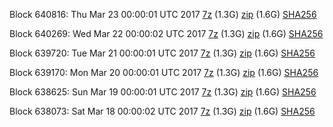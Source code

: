 Block 640816: Thu Mar 23 00:00:01 UTC 2017 [7z](https://transfer.sh/ZKgoN/bootstrap.dat.20170323.7z) (1.3G) [zip](https://transfer.sh/EwCv6/bootstrap.dat.20170323.zip) (1.6G) [SHA256](https://transfer.sh/7WSef/sha256.txt)

Block 640269: Wed Mar 22 00:00:02 UTC 2017 [7z](https://transfer.sh/eLq6g/bootstrap.dat.20170322.7z) (1.3G) [zip](https://transfer.sh/mA7uV/bootstrap.dat.20170322.zip) (1.6G) [SHA256](https://transfer.sh/nUuQ3/sha256.txt)

Block 639720: Tue Mar 21 00:00:01 UTC 2017 [7z](https://transfer.sh/Wzxpl/bootstrap.dat.20170321.7z) (1.3G) [zip](https://transfer.sh/eUNKJ/bootstrap.dat.20170321.zip) (1.6G) [SHA256](https://transfer.sh/u8GSk/sha256.txt)

Block 639170: Mon Mar 20 00:00:01 UTC 2017 [7z](https://transfer.sh/ryHFg/bootstrap.dat.20170320.7z) (1.3G) [zip](https://transfer.sh/YHQT/bootstrap.dat.20170320.zip) (1.6G) [SHA256](https://transfer.sh/WHjD2/sha256.txt)

Block 638625: Sun Mar 19 00:00:01 UTC 2017 [7z](https://transfer.sh/nLcSk/bootstrap.dat.20170319.7z) (1.3G) [zip](https://transfer.sh/m98Nf/bootstrap.dat.20170319.zip) (1.6G) [SHA256](https://transfer.sh/FFTph/sha256.txt)

Block 638073: Sat Mar 18 00:00:02 UTC 2017 [7z](https://transfer.sh/MPOgP/bootstrap.dat.20170318.7z) (1.3G) [zip](https://transfer.sh/KfpkS/bootstrap.dat.20170318.zip) (1.6G) [SHA256](https://transfer.sh/qjR4v/sha256.txt)
